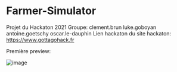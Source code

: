 # Farmer-Simulator
Projet du Hackaton 2021
Groupe: 
  clement.brun 
  luke.goboyan 
  antoine.goetschy 
  oscar.le-dauphin
Lien hackaton du site hackaton: https://www.gottagohack.fr

Première preview:




















![image](https://user-images.githubusercontent.com/90446228/143662190-8411f093-04aa-4996-833c-7e0c5de39e7c.png)
